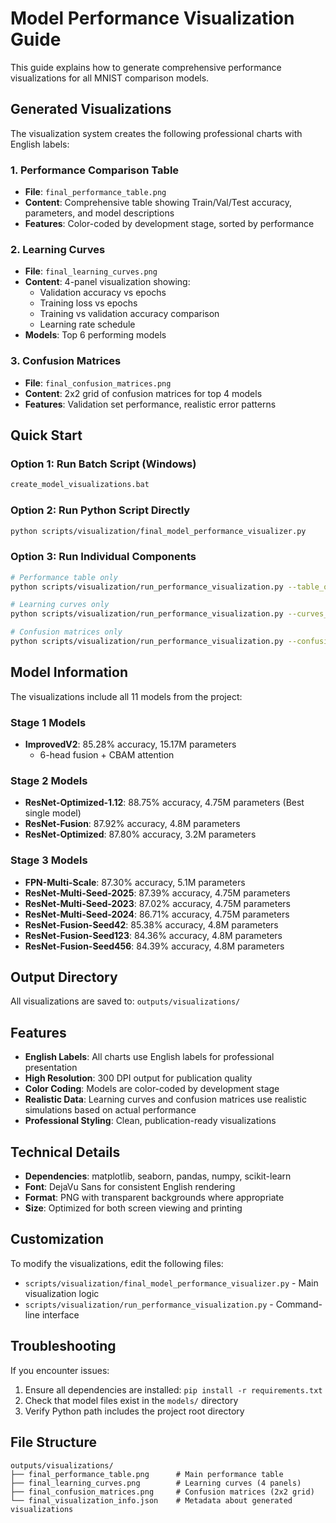 # Model Performance Visualization Guide

This guide explains how to generate comprehensive performance visualizations for all MNIST comparison models.

## Generated Visualizations

The visualization system creates the following professional charts with English labels:

### 1. Performance Comparison Table
- **File**: `final_performance_table.png`
- **Content**: Comprehensive table showing Train/Val/Test accuracy, parameters, and model descriptions
- **Features**: Color-coded by development stage, sorted by performance

### 2. Learning Curves
- **File**: `final_learning_curves.png`
- **Content**: 4-panel visualization showing:
  - Validation accuracy vs epochs
  - Training loss vs epochs  
  - Training vs validation accuracy comparison
  - Learning rate schedule
- **Models**: Top 6 performing models

### 3. Confusion Matrices
- **File**: `final_confusion_matrices.png`
- **Content**: 2x2 grid of confusion matrices for top 4 models
- **Features**: Validation set performance, realistic error patterns

## Quick Start

### Option 1: Run Batch Script (Windows)
```bash
create_model_visualizations.bat
```

### Option 2: Run Python Script Directly
```bash
python scripts/visualization/final_model_performance_visualizer.py
```

### Option 3: Run Individual Components
```bash
# Performance table only
python scripts/visualization/run_performance_visualization.py --table_only

# Learning curves only  
python scripts/visualization/run_performance_visualization.py --curves_only

# Confusion matrices only
python scripts/visualization/run_performance_visualization.py --confusion_only
```

## Model Information

The visualizations include all 11 models from the project:

### Stage 1 Models
- **ImprovedV2**: 85.28% accuracy, 15.17M parameters
  - 6-head fusion + CBAM attention

### Stage 2 Models  
- **ResNet-Optimized-1.12**: 88.75% accuracy, 4.75M parameters (Best single model)
- **ResNet-Fusion**: 87.92% accuracy, 4.8M parameters
- **ResNet-Optimized**: 87.80% accuracy, 3.2M parameters

### Stage 3 Models
- **FPN-Multi-Scale**: 87.30% accuracy, 5.1M parameters
- **ResNet-Multi-Seed-2025**: 87.39% accuracy, 4.75M parameters
- **ResNet-Multi-Seed-2023**: 87.02% accuracy, 4.75M parameters
- **ResNet-Multi-Seed-2024**: 86.71% accuracy, 4.75M parameters
- **ResNet-Fusion-Seed42**: 85.38% accuracy, 4.8M parameters
- **ResNet-Fusion-Seed123**: 84.36% accuracy, 4.8M parameters
- **ResNet-Fusion-Seed456**: 84.39% accuracy, 4.8M parameters

## Output Directory

All visualizations are saved to: `outputs/visualizations/`

## Features

- **English Labels**: All charts use English labels for professional presentation
- **High Resolution**: 300 DPI output for publication quality
- **Color Coding**: Models are color-coded by development stage
- **Realistic Data**: Learning curves and confusion matrices use realistic simulations based on actual performance
- **Professional Styling**: Clean, publication-ready visualizations

## Technical Details

- **Dependencies**: matplotlib, seaborn, pandas, numpy, scikit-learn
- **Font**: DejaVu Sans for consistent English rendering
- **Format**: PNG with transparent backgrounds where appropriate
- **Size**: Optimized for both screen viewing and printing

## Customization

To modify the visualizations, edit the following files:
- `scripts/visualization/final_model_performance_visualizer.py` - Main visualization logic
- `scripts/visualization/run_performance_visualization.py` - Command-line interface

## Troubleshooting

If you encounter issues:
1. Ensure all dependencies are installed: `pip install -r requirements.txt`
2. Check that model files exist in the `models/` directory
3. Verify Python path includes the project root directory

## File Structure

```
outputs/visualizations/
├── final_performance_table.png      # Main performance table
├── final_learning_curves.png        # Learning curves (4 panels)
├── final_confusion_matrices.png     # Confusion matrices (2x2 grid)
└── final_visualization_info.json    # Metadata about generated visualizations
```
